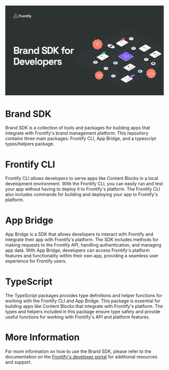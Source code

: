 <p align="center">
  <img width="640" src="docs/img/banner.png">
</p>

# Brand SDK

Brand SDK is a collection of tools and packages for building apps that integrate with Frontify's brand management platform. This repository contains three main packages: Frontify CLI, App Bridge, and a typescript types/helpers package.

# Frontify CLI

Frontify CLI allows developers to serve apps like Content Blocks in a local development environment. With the Frontify CLI, you can easily run and test your app without having to deploy it to Frontify's platform. The Frontify CLI also includes commands for building and deploying your app to Frontify's platform.

# App Bridge

App Bridge is a SDK that allows developers to interact with Frontify and integrate their app with Frontify's platform. The SDK includes methods for making requests to the Frontify API, handling authentication, and managing app data. With App Bridge, developers can access Frontify's platform features and functionality within their own app, providing a seamless user experience for Frontify users.

# TypeScript

The TypeScript packages provides type definitions and helper functions for working with the Frontify CLI and App Bridge. This package is essential for building apps like Content Blocks that integrate with Frontify's platform. The types and helpers included in this package ensure type safety and provide useful functions for working with Frontify's API and platform features.

# More Information

For more information on how to use the Brand SDK, please refer to the documentation on the [Frontify's developer portal](https://developer.frontify.com/d/XFPCrGNrXQQM/content-blocks) for additional resources and support.
